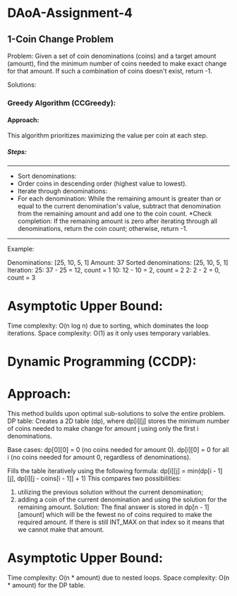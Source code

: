 # DAoA-Assignment-4
## 1-Coin Change Problem
Problem:
Given a set of coin denominations (coins) and a target amount (amount), find the minimum number of coins needed to make exact change for that amount. If such a combination of coins doesn't exist, return -1.

Solutions:

### Greedy Algorithm (CCGreedy):
#### Approach:
This algorithm prioritizes maximizing the value per coin at each step.
##### Steps:
***
* Sort denominations: 
* Order coins in descending order (highest value to lowest).
* Iterate through denominations:
* For each denomination:
  While the remaining amount is greater than or equal to the current denomination's value, subtract that denomination from the remaining amount and add one to the coin count.
*Check completion: If the remaining amount is zero after iterating through all denominations, return the coin count; otherwise, return -1.

***

Example:

Denominations: [25, 10, 5, 1]
Amount: 37
Sorted denominations: [25, 10, 5, 1]
Iteration:
25: 37 - 25 = 12, count = 1
10: 12 - 10 = 2, count = 2
2: 2 - 2 = 0, count = 3

# Asymptotic Upper Bound:
Time complexity: O(n log n) due to sorting, which dominates the loop iterations.
Space complexity: O(1) as it only uses temporary variables.


# Dynamic Programming (CCDP):

# Approach:
This method builds upon optimal sub-solutions to solve the entire problem.
DP table: Creates a 2D table (dp), where dp[i][j] stores the minimum number of coins needed to make change for amount j using only the first i denominations.

Base cases:
dp[0][0] = 0 (no coins needed for amount 0).
dp[i][0] = 0 for all i (no coins needed for amount 0, regardless of denominations).

 Fills the table iteratively using the following formula:
dp[i][j] = min(dp[i - 1][j], dp[i][j - coins[i - 1]] + 1)
This compares two possibilities:
1) utilizing the previous solution without the current denomination;
2) adding a coin of the current denomination and using the solution for the remaining amount.
Solution: The final answer is stored in dp[n - 1][amount] which will be the fewest no of coins required to make the required amount.
If there is still INT_MAX on that index so it means that we cannot make that amount.

# Asymptotic Upper Bound:
Time complexity: O(n * amount) due to nested loops.
Space complexity: O(n * amount) for the DP table.
